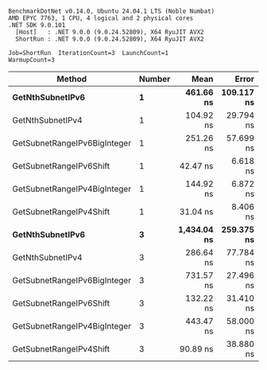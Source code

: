 ```

BenchmarkDotNet v0.14.0, Ubuntu 24.04.1 LTS (Noble Numbat)
AMD EPYC 7763, 1 CPU, 4 logical and 2 physical cores
.NET SDK 9.0.101
  [Host]   : .NET 9.0.0 (9.0.24.52809), X64 RyuJIT AVX2
  ShortRun : .NET 9.0.0 (9.0.24.52809), X64 RyuJIT AVX2

Job=ShortRun  IterationCount=3  LaunchCount=1  
WarmupCount=3  

```
| Method                       | Number | Mean        | Error      | StdDev    | Min         | Max         | Gen0   | Allocated |
|----------------------------- |------- |------------:|-----------:|----------:|------------:|------------:|-------:|----------:|
| **GetNthSubnetIPv6**             | **1**      |   **461.66 ns** | **109.117 ns** |  **5.981 ns** |   **454.76 ns** |   **465.12 ns** | **0.0381** |     **640 B** |
| GetNthSubnetIPv4             | 1      |   104.92 ns |  29.794 ns |  1.633 ns |   103.21 ns |   106.46 ns | 0.0095 |     160 B |
| GetSubnetRangeIPv6BigInteger | 1      |   251.26 ns |  57.699 ns |  3.163 ns |   249.03 ns |   254.88 ns | 0.0257 |     432 B |
| GetSubnetRangeIPv6Shift      | 1      |    42.47 ns |   6.618 ns |  0.363 ns |    42.06 ns |    42.72 ns | 0.0095 |     160 B |
| GetSubnetRangeIPv4BigInteger | 1      |   144.92 ns |   6.872 ns |  0.377 ns |   144.55 ns |   145.31 ns | 0.0124 |     208 B |
| GetSubnetRangeIPv4Shift      | 1      |    31.04 ns |   8.406 ns |  0.461 ns |    30.77 ns |    31.57 ns | 0.0105 |     176 B |
| **GetNthSubnetIPv6**             | **3**      | **1,434.04 ns** | **259.375 ns** | **14.217 ns** | **1,419.51 ns** | **1,447.92 ns** | **0.1183** |    **2000 B** |
| GetNthSubnetIPv4             | 3      |   286.64 ns |  77.784 ns |  4.264 ns |   282.54 ns |   291.05 ns | 0.0286 |     480 B |
| GetSubnetRangeIPv6BigInteger | 3      |   731.57 ns |  27.496 ns |  1.507 ns |   729.84 ns |   732.55 ns | 0.0772 |    1296 B |
| GetSubnetRangeIPv6Shift      | 3      |   132.22 ns |  31.410 ns |  1.722 ns |   131.04 ns |   134.20 ns | 0.0286 |     480 B |
| GetSubnetRangeIPv4BigInteger | 3      |   443.47 ns |  58.000 ns |  3.179 ns |   439.94 ns |   446.11 ns | 0.0372 |     624 B |
| GetSubnetRangeIPv4Shift      | 3      |    90.89 ns |  38.880 ns |  2.131 ns |    89.41 ns |    93.34 ns | 0.0315 |     528 B |
